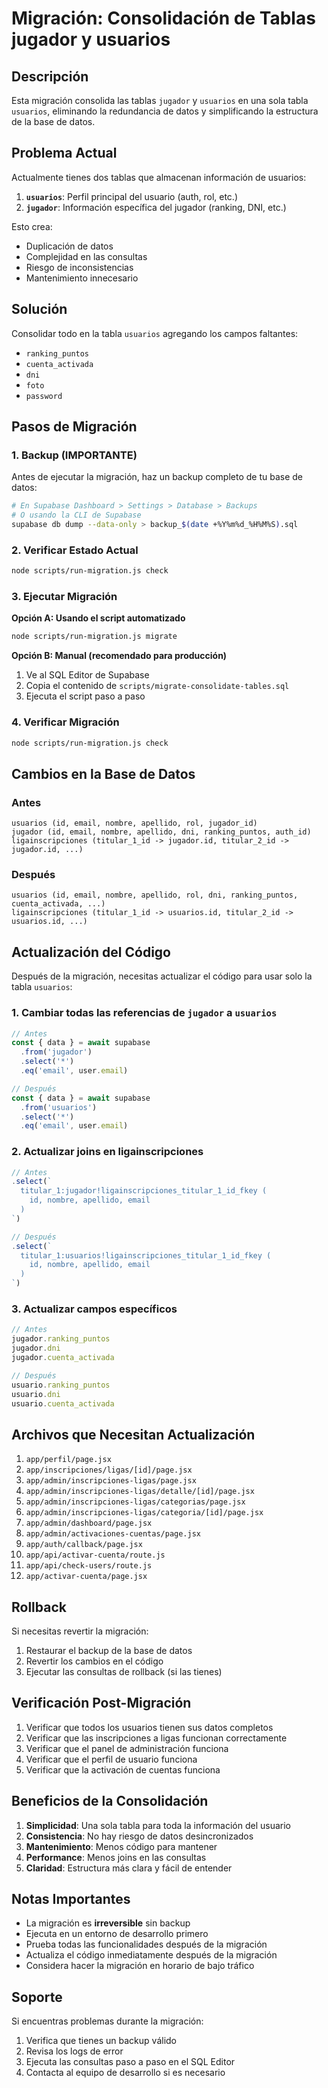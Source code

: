 # Migración: Consolidación de Tablas jugador y usuarios

## Descripción

Esta migración consolida las tablas `jugador` y `usuarios` en una sola tabla `usuarios`, eliminando la redundancia de datos y simplificando la estructura de la base de datos.

## Problema Actual

Actualmente tienes dos tablas que almacenan información de usuarios:

1. **`usuarios`**: Perfil principal del usuario (auth, rol, etc.)
2. **`jugador`**: Información específica del jugador (ranking, DNI, etc.)

Esto crea:
- Duplicación de datos
- Complejidad en las consultas
- Riesgo de inconsistencias
- Mantenimiento innecesario

## Solución

Consolidar todo en la tabla `usuarios` agregando los campos faltantes:
- `ranking_puntos`
- `cuenta_activada`
- `dni`
- `foto`
- `password`

## Pasos de Migración

### 1. Backup (IMPORTANTE)

Antes de ejecutar la migración, haz un backup completo de tu base de datos:

```bash
# En Supabase Dashboard > Settings > Database > Backups
# O usando la CLI de Supabase
supabase db dump --data-only > backup_$(date +%Y%m%d_%H%M%S).sql
```

### 2. Verificar Estado Actual

```bash
node scripts/run-migration.js check
```

### 3. Ejecutar Migración

**Opción A: Usando el script automatizado**
```bash
node scripts/run-migration.js migrate
```

**Opción B: Manual (recomendado para producción)**
1. Ve al SQL Editor de Supabase
2. Copia el contenido de `scripts/migrate-consolidate-tables.sql`
3. Ejecuta el script paso a paso

### 4. Verificar Migración

```bash
node scripts/run-migration.js check
```

## Cambios en la Base de Datos

### Antes
```
usuarios (id, email, nombre, apellido, rol, jugador_id)
jugador (id, email, nombre, apellido, dni, ranking_puntos, auth_id)
ligainscripciones (titular_1_id -> jugador.id, titular_2_id -> jugador.id, ...)
```

### Después
```
usuarios (id, email, nombre, apellido, rol, dni, ranking_puntos, cuenta_activada, ...)
ligainscripciones (titular_1_id -> usuarios.id, titular_2_id -> usuarios.id, ...)
```

## Actualización del Código

Después de la migración, necesitas actualizar el código para usar solo la tabla `usuarios`:

### 1. Cambiar todas las referencias de `jugador` a `usuarios`

```javascript
// Antes
const { data } = await supabase
  .from('jugador')
  .select('*')
  .eq('email', user.email)

// Después
const { data } = await supabase
  .from('usuarios')
  .select('*')
  .eq('email', user.email)
```

### 2. Actualizar joins en ligainscripciones

```javascript
// Antes
.select(`
  titular_1:jugador!ligainscripciones_titular_1_id_fkey (
    id, nombre, apellido, email
  )
`)

// Después
.select(`
  titular_1:usuarios!ligainscripciones_titular_1_id_fkey (
    id, nombre, apellido, email
  )
`)
```

### 3. Actualizar campos específicos

```javascript
// Antes
jugador.ranking_puntos
jugador.dni
jugador.cuenta_activada

// Después
usuario.ranking_puntos
usuario.dni
usuario.cuenta_activada
```

## Archivos que Necesitan Actualización

1. `app/perfil/page.jsx`
2. `app/inscripciones/ligas/[id]/page.jsx`
3. `app/admin/inscripciones-ligas/page.jsx`
4. `app/admin/inscripciones-ligas/detalle/[id]/page.jsx`
5. `app/admin/inscripciones-ligas/categorias/page.jsx`
6. `app/admin/inscripciones-ligas/categoria/[id]/page.jsx`
7. `app/admin/dashboard/page.jsx`
8. `app/admin/activaciones-cuentas/page.jsx`
9. `app/auth/callback/page.jsx`
10. `app/api/activar-cuenta/route.js`
11. `app/api/check-users/route.js`
12. `app/activar-cuenta/page.jsx`

## Rollback

Si necesitas revertir la migración:

1. Restaurar el backup de la base de datos
2. Revertir los cambios en el código
3. Ejecutar las consultas de rollback (si las tienes)

## Verificación Post-Migración

1. Verificar que todos los usuarios tienen sus datos completos
2. Verificar que las inscripciones a ligas funcionan correctamente
3. Verificar que el panel de administración funciona
4. Verificar que el perfil de usuario funciona
5. Verificar que la activación de cuentas funciona

## Beneficios de la Consolidación

1. **Simplicidad**: Una sola tabla para toda la información del usuario
2. **Consistencia**: No hay riesgo de datos desincronizados
3. **Mantenimiento**: Menos código para mantener
4. **Performance**: Menos joins en las consultas
5. **Claridad**: Estructura más clara y fácil de entender

## Notas Importantes

- La migración es **irreversible** sin backup
- Ejecuta en un entorno de desarrollo primero
- Prueba todas las funcionalidades después de la migración
- Actualiza el código inmediatamente después de la migración
- Considera hacer la migración en horario de bajo tráfico

## Soporte

Si encuentras problemas durante la migración:

1. Verifica que tienes un backup válido
2. Revisa los logs de error
3. Ejecuta las consultas paso a paso en el SQL Editor
4. Contacta al equipo de desarrollo si es necesario 
